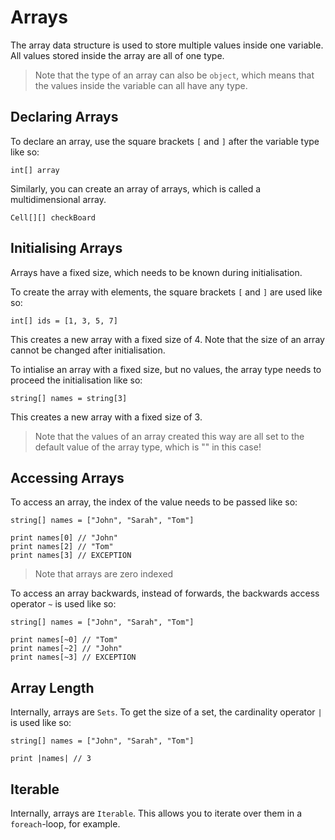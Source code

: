 # Arrays

The array data structure is used to store multiple values inside one variable. All values stored
inside the array are all of one type.

> Note that the type of an array can also be `object`, which means that the values inside the
> variable can all have any type.

## Declaring Arrays

To declare an array, use the square brackets `[` and `]` after the variable type like so:

```gno
int[] array
```

Similarly, you can create an array of arrays, which is called a multidimensional array.

```gno
Cell[][] checkBoard
```

## Initialising Arrays

Arrays have a fixed size, which needs to be known during initialisation.

To create the array with elements, the square brackets `[` and `]` are used like so:

```gno
int[] ids = [1, 3, 5, 7]
```

This creates a new array with a fixed size of 4. Note that the size of an array cannot be changed
after initialisation.

To intialise an array with a fixed size, but no values, the array type needs to proceed the
initialisation like so:

```gno
string[] names = string[3]
```

This creates a new array with a fixed size of 3.

> Note that the values of an array created this way are all set to the default value of the array
> type, which is "" in this case!

## Accessing Arrays

To access an array, the index of the value needs to be passed like so:

```gno
string[] names = ["John", "Sarah", "Tom"]

print names[0] // "John"
print names[2] // "Tom"
print names[3] // EXCEPTION
```

> Note that arrays are zero indexed

To access an array backwards, instead of forwards, the backwards access operator `~` is used like
so:

```gno
string[] names = ["John", "Sarah", "Tom"]

print names[~0] // "Tom"
print names[~2] // "John"
print names[~3] // EXCEPTION
```

## Array Length

Internally, arrays are `Sets`. To get the size of a set, the cardinality operator `|` is used like
so:

```gno
string[] names = ["John", "Sarah", "Tom"]

print |names| // 3
```

## Iterable

Internally, arrays are `Iterable`. This allows you to iterate over them in a `foreach`-loop, for
example.

